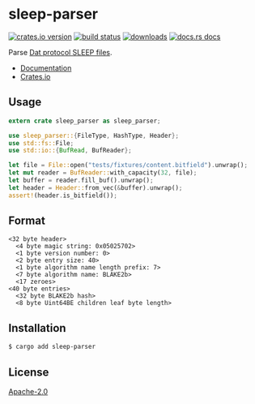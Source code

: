 # sleep-parser
[![crates.io version][1]][2] [![build status][3]][4]
[![downloads][5]][6] [![docs.rs docs][7]][8]

Parse [Dat protocol SLEEP
files](https://github.com/datproject/docs/blob/master/papers/sleep.md).

- [Documentation][8]
- [Crates.io][2]

## Usage
```rust
extern crate sleep_parser as sleep_parser;

use sleep_parser::{FileType, HashType, Header};
use std::fs::File;
use std::io::{BufRead, BufReader};

let file = File::open("tests/fixtures/content.bitfield").unwrap();
let mut reader = BufReader::with_capacity(32, file);
let buffer = reader.fill_buf().unwrap();
let header = Header::from_vec(&buffer).unwrap();
assert!(header.is_bitfield());
```

## Format
```txt,ignore
<32 byte header>
  <4 byte magic string: 0x05025702>
  <1 byte version number: 0>
  <2 byte entry size: 40>
  <1 byte algorithm name length prefix: 7>
  <7 byte algorithm name: BLAKE2b>
  <17 zeroes>
<40 byte entries>
  <32 byte BLAKE2b hash>
  <8 byte Uint64BE children leaf byte length>
```

## Installation
```sh
$ cargo add sleep-parser
```

## License
[Apache-2.0](./LICENSE)

[1]: https://img.shields.io/crates/v/sleep-parser.svg?style=flat-square
[2]: https://crates.io/crates/sleep-parser
[3]: https://img.shields.io/travis/datrs/sleep-parser.svg?style=flat-square
[4]: https://travis-ci.org/datrs/sleep-parser
[5]: https://img.shields.io/crates/d/sleep-parser.svg?style=flat-square
[6]: https://crates.io/crates/sleep-parser
[7]: https://docs.rs/sleep-parser/badge.svg
[8]: https://docs.rs/sleep-parser
